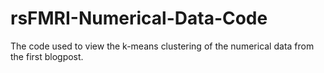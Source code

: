 # rsFMRI-Numerical-Data-Code
The code used to view the k-means clustering of the numerical data from the first blogpost.
